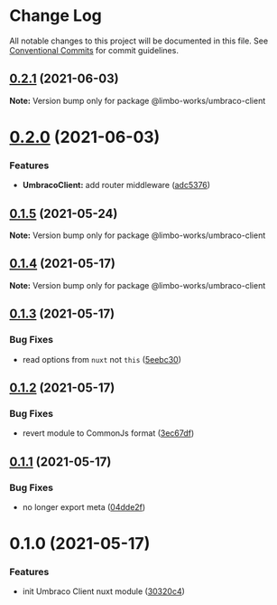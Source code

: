# Change Log

All notable changes to this project will be documented in this file.
See [Conventional Commits](https://conventionalcommits.org) for commit guidelines.

## [0.2.1](https://github.com/limbo-works/limbo-frontend/compare/@limbo-works/umbraco-client@0.2.0...@limbo-works/umbraco-client@0.2.1) (2021-06-03)

**Note:** Version bump only for package @limbo-works/umbraco-client





# [0.2.0](https://github.com/limbo-works/limbo-frontend/compare/@limbo-works/umbraco-client@0.1.5...@limbo-works/umbraco-client@0.2.0) (2021-06-03)


### Features

* **UmbracoClient:** add router middleware ([adc5376](https://github.com/limbo-works/limbo-frontend/commit/adc5376e7402258056701676e5996201894f9a2b))





## [0.1.5](https://github.com/limbo-works/limbo-frontend/compare/@limbo-works/umbraco-client@0.1.4...@limbo-works/umbraco-client@0.1.5) (2021-05-24)

**Note:** Version bump only for package @limbo-works/umbraco-client





## [0.1.4](https://github.com/limbo-works/limbo-frontend/compare/@limbo-works/umbraco-client@0.1.3...@limbo-works/umbraco-client@0.1.4) (2021-05-17)

**Note:** Version bump only for package @limbo-works/umbraco-client





## [0.1.3](https://github.com/limbo-works/limbo-frontend/compare/@limbo-works/umbraco-client@0.1.2...@limbo-works/umbraco-client@0.1.3) (2021-05-17)


### Bug Fixes

* read options from `nuxt` not `this` ([5eebc30](https://github.com/limbo-works/limbo-frontend/commit/5eebc3094e55dff2cbf8f0c750942ab4ff172834))





## [0.1.2](https://github.com/limbo-works/limbo-frontend/compare/@limbo-works/umbraco-client@0.1.1...@limbo-works/umbraco-client@0.1.2) (2021-05-17)


### Bug Fixes

* revert module to CommonJs format ([3ec67df](https://github.com/limbo-works/limbo-frontend/commit/3ec67df12c447068f1815d7e61259cac3184720d))





## [0.1.1](https://github.com/limbo-works/limbo-frontend/compare/@limbo-works/umbraco-client@0.1.0...@limbo-works/umbraco-client@0.1.1) (2021-05-17)


### Bug Fixes

* no longer export meta ([04dde2f](https://github.com/limbo-works/limbo-frontend/commit/04dde2fd94c19f7d1c87fe09e7bb237d380cdb61))





# 0.1.0 (2021-05-17)


### Features

* init Umbraco Client nuxt module ([30320c4](https://github.com/limbo-works/limbo-frontend/commit/30320c4d836168c3fa0cd7cac32ae5d2782bb52c))
